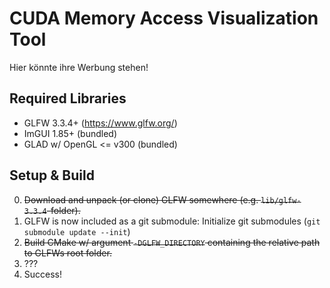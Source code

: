# CUDA Memory Access Visualization Tool
Hier könnte ihre Werbung stehen!

## Required Libraries
- GLFW 3.3.4+ (https://www.glfw.org/)
- ImGUI 1.85+ (bundled)
- GLAD w/ OpenGL <= v300 (bundled)

## Setup & Build
0. ~~Download and unpack (or clone) GLFW somewhere (e.g. `lib/glfw-3.3.4`-folder).~~
1. GLFW is now included as a git submodule: Initialize git submodules (`git submodule update --init`)
2. ~~Build CMake w/ argument `-DGLFW_DIRECTORY` containing the relative path to GLFWs root folder.~~
3. ???
4. Success!